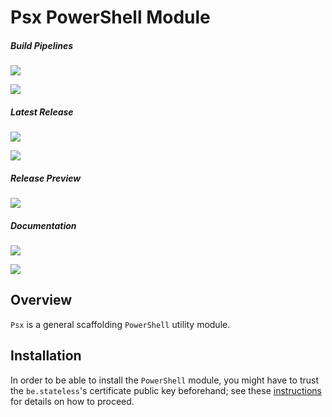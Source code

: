 ﻿# Psx PowerShell Module

##### Build Pipelines

[![][pipeline.mr.badge]][pipeline.mr]

[![][pipeline.ci.badge]][pipeline.ci]

##### Latest Release

[![][module.badge]][module]

[![][release.badge]][release]

##### Release Preview

[![][module.preview.badge]][module.preview]

##### Documentation

[![][doc.main.badge]][doc.main]

[![][doc.this.badge]][doc.this]

## Overview

`Psx` is a general scaffolding `PowerShell` utility module.

## Installation

In order to be able to install the `PowerShell` module, you might have to trust the `be.stateless`'s certificate public key beforehand; see these [instructions][doc.install] for details on how to proceed.

<!-- badges -->

[doc.install]: https://www.stateless.be/PowerShell/Module/Installation.html "PowerShell Module Installation"
[doc.main.badge]: https://img.shields.io/static/v1?label=BizTalk.Factory%20SDK&message=User's%20Guide&color=8CA1AF&logo=readthedocs
[doc.main]: https://www.stateless.be/ "BizTalk.Factory SDK User's Guide"
[doc.this.badge]: https://img.shields.io/static/v1?label=Psx&message=User's%20Guide&color=8CA1AF&logo=readthedocs
[doc.this]: https://www.stateless.be/PowerShell/Module/Psx "Psx PowerShell Module User's Guide"
[github.badge]: https://img.shields.io/static/v1?label=Repository&message=Be.Stateless.PowerShell.Module.Psx&logo=github
[github]: https://github.com/icraftsoftware/Be.Stateless.PowerShell.Module.Psx "Be.Stateless.PowerShell.Module.Psx GitHub Repository"
[module.badge]: https://img.shields.io/powershellgallery/v/Psx.svg?label=Psx&style=flat&logo=powershell
[module]: https://www.powershellgallery.com/packages/Psx "Psx PowerShell Module"
[module.preview.badge]: https://badge-factory.azurewebsites.net/package/icraftsoftware/be.stateless/BizTalk.Factory.Preview/Psx?logo=powershell
[module.preview]: https://dev.azure.com/icraftsoftware/be.stateless/_packaging?_a=package&feed=BizTalk.Factory.Preview&package=Psx&protocolType=NuGet "Psx PowerShell Module Preview"
[pipeline.ci.badge]: https://dev.azure.com/icraftsoftware/be.stateless/_apis/build/status/Be.Stateless.PowerShell.Module.Psx%20Continuous%20Integration?branchName=master&label=Continuous%20Integration%20Build
[pipeline.ci]: https://dev.azure.com/icraftsoftware/be.stateless/_build/latest?definitionId=21&branchName=master "Be.Stateless.PowerShell.Module.Psx Continuous Integration Build Pipeline"
[pipeline.mr.badge]: https://dev.azure.com/icraftsoftware/be.stateless/_apis/build/status/Be.Stateless.PowerShell.Module.Psx%20Manual%20Release?branchName=master&label=Manual%20Release%20Build
[pipeline.mr]: https://dev.azure.com/icraftsoftware/be.stateless/_build/latest?definitionId=22&branchName=master "Be.Stateless.PowerShell.Module.Psx Manual Release Build Pipeline"
[release.badge]: https://img.shields.io/github/v/release/icraftsoftware/Be.Stateless.PowerShell.Module.Psx?label=Release&logo=github
[release]: https://github.com/icraftsoftware/Be.Stateless.PowerShell.Module.Psx/releases/latest "Be.Stateless.PowerShell.Module.Psx GitHub Release"
